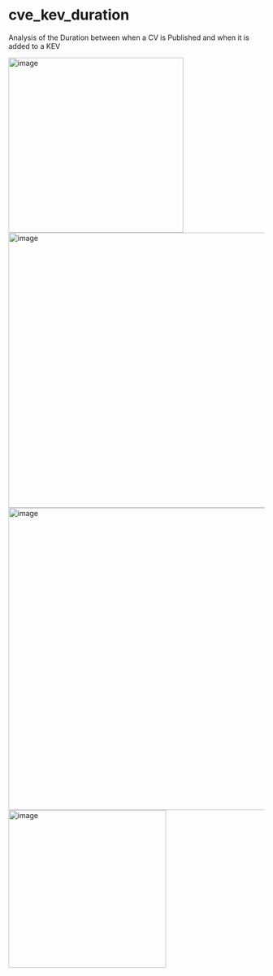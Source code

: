 # cve_kev_duration
 Analysis of the Duration between when a CV is Published and when it is added to a KEV


 <img width="344" alt="image" src="https://github.com/yamineesh-k/cve_kev_duration/assets/76024628/f27bc9f1-1082-4265-a331-c55179e2d611">
 


<img width="541" alt="image" src="https://github.com/yamineesh-k/cve_kev_duration/assets/76024628/52b3627e-eac9-4a72-8281-d338b9fc75b1">


<img width="594" alt="image" src="https://github.com/yamineesh-k/cve_kev_duration/assets/76024628/2f79f453-6683-4ab9-9262-0d1aa5b395c6">


<img width="310" alt="image" src="https://github.com/yamineesh-k/cve_kev_duration/assets/76024628/3d6302b6-ae12-417c-98e8-70deae9600b6">



